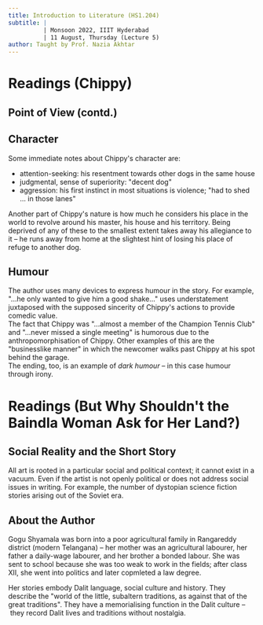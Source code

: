 ```yaml
---
title: Introduction to Literature (HS1.204)
subtitle: |
          | Monsoon 2022, IIIT Hyderabad
          | 11 August, Thursday (Lecture 5)
author: Taught by Prof. Nazia Akhtar
---
```


# Readings (Chippy)
## Point of View (contd.)

## Character
Some immediate notes about Chippy's character are:

* attention-seeking: his resentment towards other dogs in the same house
* judgmental, sense of superiority: "decent dog"
* aggression: his first instinct in most situations is violence; "had to shed ... in those lanes"

Another part of Chippy's nature is how much he considers his place in the world to revolve around his master, his house and his territory. Being deprived of any of these to the smallest extent takes away his allegiance to it – he runs away from home at the slightest hint of losing his place of refuge to another dog.

## Humour
The author uses many devices to express humour in the story. For example, "...he only wanted to give him a good shake..." uses understatement juxtaposed with the supposed sincerity of Chippy's actions to provide comedic value.  
The fact that Chippy was "...almost a member of the Champion Tennis Club" and "...never missed a single meeting" is humorous due to the anthropomorphisation of Chippy. Other examples of this are the "businesslike manner" in which the newcomer walks past Chippy at his spot behind the garage.  
The ending, too, is an example of *dark humour* – in this case humour through irony.

# Readings (But Why Shouldn't the Baindla Woman Ask for Her Land?)
## Social Reality and the Short Story
All art is rooted in a particular social and political context; it cannot exist in a vacuum. Even if the artist is not openly political or does not address social issues in writing. For example, the number of dystopian science fiction stories arising out of the Soviet era.

## About the Author
Gogu Shyamala was born into a poor agricultural family in Rangareddy district (modern Telangana) – her mother was an agricultural labourer, her father a daily-wage labourer, and her brother a bonded labour. She was sent to school because she was too weak to work in the fields; after class XII, she went into politics and later copmleted a law degree.

Her stories embody Dalit language, social culture and history. They describe the "world of the little, subaltern traditions, as against that of the great traditions". They have a memorialising function in the Dalit culture – they record Dalit lives and traditions without nostalgia.